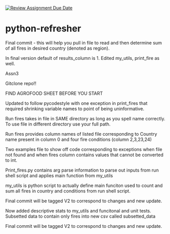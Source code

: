 [![Review Assignment Due Date](https://classroom.github.com/assets/deadline-readme-button-24ddc0f5d75046c5622901739e7c5dd533143b0c8e959d652212380cedb1ea36.svg)](https://classroom.github.com/a/oQi7O4AA)
# python-refresher

Final commit - this will help you pull in file to read and then determine sum of all fires in desired country (denoted as region).

In final version default of results_column is 1.
Edited my_utils, print_fire as well.

Assn3

Gitclone repo!!

FIND AGROFOOD SHEET BEFORE YOU START

Updated to follow pycodestyle with one exception in print_fires that required shrinking variable names to point of being uninformative.

Run fires takes in file in SAME directory as long as you spell name correctly. To use file in different directory use your full path. 

Run fires provides column names of listed file corresponding to Country name present in column 0 and four fire conditions (column 2,3,23,24)

Two examples file to show off code corresponding to exceptions when file not found and when fires column contains values that cannot be converted to int.

Print_fires.py contains arg parse information to parse out inputs from run shell script and applies main function from my_utils

my_utils is python script to actually define main funciton used to count and sum all fires in country and conditions from run shell script.

Final commit will be tagged V2 to correspond to changes and new update. 


Now added descriptive stats to my_utils and funcitonal and unit tests.
Subsetted data to contain only fires into new csv called subsetted_data

Final commit will be tagged V2 to correspond to changes and new update.
